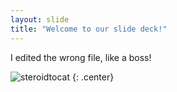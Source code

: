 ```yaml
---
layout: slide
title: "Welcome to our slide deck!"
---
```


I edited the wrong file, like a boss!

![steroidtocat](https://octodex.github.com/images/steroidtocat.png)
{: .center}
